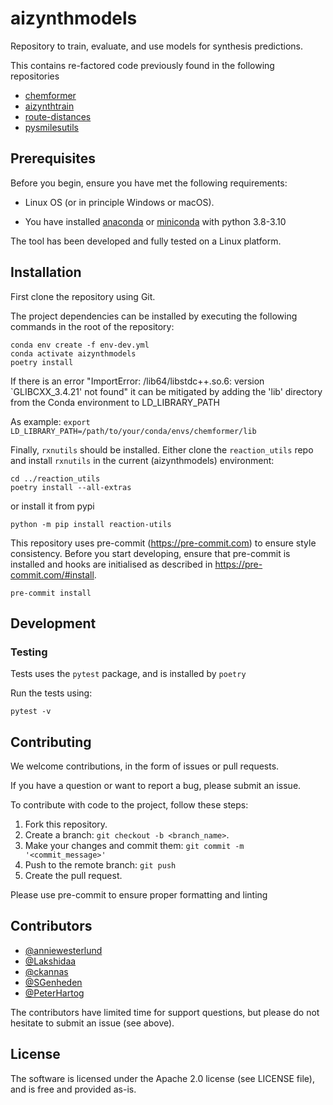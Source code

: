 # aizynthmodels

Repository to train, evaluate, and use models for synthesis predictions.

This contains re-factored code previously found in the following repositories

- [chemformer](https://github.com/MolecularAI/chemformer)
- [aizynthtrain](https://github.com/MolecularAI/aizynthtrain)
- [route-distances](https://github.com/MolecularAI/route-distances)
- [pysmilesutils](https://github.com/MolecularAI/pysmilesutils)

## Prerequisites

Before you begin, ensure you have met the following requirements:

* Linux OS (or in principle Windows or macOS).

* You have installed [anaconda](https://www.anaconda.com/) or [miniconda](https://docs.conda.io/en/latest/miniconda.html) with python 3.8-3.10

The tool has been developed and fully tested on a Linux platform.

## Installation
First clone the repository using Git.

The project dependencies can be installed by executing the following commands in the root of
the repository:

    conda env create -f env-dev.yml
    conda activate aizynthmodels
    poetry install

If there is an error "ImportError: /lib64/libstdc++.so.6: version `GLIBCXX_3.4.21' not found"
it can be mitigated by adding the 'lib' directory from the Conda environment to LD_LIBRARY_PATH

As example:
`export LD_LIBRARY_PATH=/path/to/your/conda/envs/chemformer/lib`

Finally, `rxnutils` should be installed. Either clone the `reaction_utils` repo and install `rxnutils` in the current (aizynthmodels) environment:

    cd ../reaction_utils
    poetry install --all-extras

or install it from pypi

    python -m pip install reaction-utils

This repository uses pre-commit (https://pre-commit.com) to ensure style consistency. Before you start developing, ensure that pre-commit is installed and hooks are initialised as described in https://pre-commit.com/#install.

    pre-commit install

## Development

### Testing

Tests uses the ``pytest`` package, and is installed by `poetry`

Run the tests using:

    pytest -v


## Contributing

We welcome contributions, in the form of issues or pull requests.

If you have a question or want to report a bug, please submit an issue.

To contribute with code to the project, follow these steps:

1. Fork this repository.
2. Create a branch: `git checkout -b <branch_name>`.
3. Make your changes and commit them: `git commit -m '<commit_message>'`
4. Push to the remote branch: `git push`
5. Create the pull request.

Please use pre-commit to ensure proper formatting and linting

## Contributors

* [@anniewesterlund](https://github.com/anniewesterlund)
* [@Lakshidaa](https://github.com/Lakshidaa)
* [@ckannas](https://github.com/ckannas)
* [@SGenheden](https://www.github.com/SGenheden)
* [@PeterHartog](https://www.github.com/PeterHartog)

The contributors have limited time for support questions, but please do not hesitate to submit an issue (see above).

## License

The software is licensed under the Apache 2.0 license (see LICENSE file), and is free and provided as-is.
